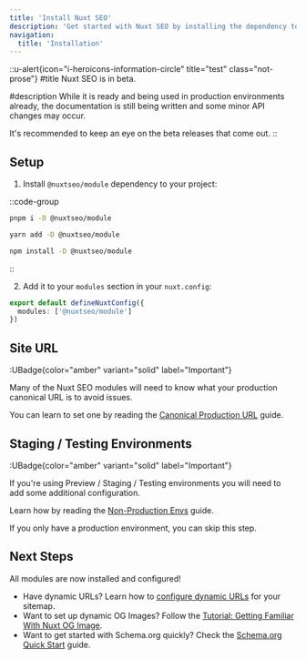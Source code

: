 ```yaml
---
title: 'Install Nuxt SEO'
description: 'Get started with Nuxt SEO by installing the dependency to your project.'
navigation:
  title: 'Installation'
---
```


::u-alert{icon="i-heroicons-information-circle" title="test" class="not-prose"}
#title
Nuxt SEO is in beta.

#description
While it is ready and being used in production environments already, the documentation is still being written and some minor
API changes may occur.

It's recommended to keep an eye on the beta releases that come out.
::

## Setup

1. Install `@nuxtseo/module` dependency to your project:

::code-group

```sh [pnpm]
pnpm i -D @nuxtseo/module
```

```bash [yarn]
yarn add -D @nuxtseo/module
```

```bash [npm]
npm install -D @nuxtseo/module
```

::

2. Add it to your `modules` section in your `nuxt.config`:

```ts [nuxt.config]
export default defineNuxtConfig({
  modules: ['@nuxtseo/module']
})
```

## Site URL

:UBadge{color="amber" variant="solid" label="Important"}

Many of the Nuxt SEO modules will need to know what your production canonical URL is to avoid issues.

You can learn to set one by reading the [Canonical Production URL](/site-config/config/setting-a-site-url) guide.

## Staging / Testing Environments

:UBadge{color="amber" variant="solid" label="Important"}

If you're using Preview / Staging / Testing environments you will need to add some additional configuration.

Learn how by reading the [Non-Production Envs](/site-config/guides/setting-a-site-env) guide.

If you only have a production environment, you can skip this step.

## Next Steps

All modules are now installed and configured!

- Have dynamic URLs? Learn how to [configure dynamic URLs](/sitemap/guides/dynamic-urls) for your sitemap.
- Want to set up dynamic OG Images? Follow the [Tutorial: Getting Familiar With Nuxt OG Image](/og-image/getting-started/getting-familiar-with-nuxt-og-image).
- Want to get started with Schema.org quickly? Check the [Schema.org Quick Start](/schema-org/guides/quick-setup) guide.
